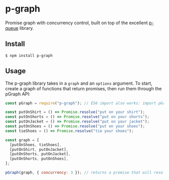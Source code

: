 # p-graph

Promise graph with concurrency control, built on top of the excellent [p-queue](https://github.com/sindresorhus/p-queue) library.

## Install

```
$ npm install p-graph
```

## Usage

The p-graph library takes in a `graph` and an `options` argument. To start, create a graph of functions that return promises, then run them through the pGraph API:

```js
const pGraph = require("p-graph"); // ES6 import also works: import pGraph from 'p-graph';

const putOnShirt = () => Promise.resolve("put on your shirt");
const putOnShorts = () => Promise.resolve("put on your shorts");
const putOnJacket = () => Promise.resolve("put on your jacket");
const putOnShoes = () => Promise.resolve("put on your shoes");
const tieShoes = () => Promise.resolve("tie your shoes");

const graph = [
  [putOnShoes, tieShoes],
  [putOnShirt, putOnJacket],
  [putOnShorts, putOnJacket],
  [putOnShorts, putOnShoes],
];

pGraph(graph, { concurrency: 3 }); // returns a promise that will resolve when all the tasks are done from this graph in order
```
